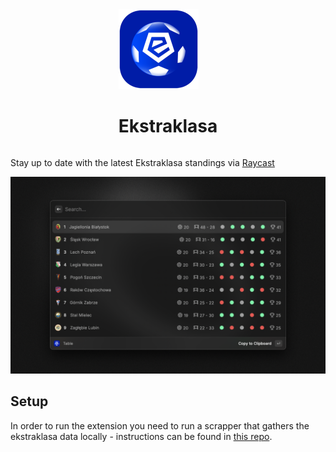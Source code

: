 <div style="display: flex;  justify-content: center">
  <div>
    <img src="assets/ekstraklasa-logo.png" height="128">
    <h1 style="align: center">Ekstraklasa</h1>
  </div>
</div>

Stay up to date with the latest Ekstraklasa standings via [Raycast](https://raycast.com/)

![Demo](./metadata/ekstraklasa-1.png)

## Setup

In order to run the extension you need to run a scrapper that gathers the ekstraklasa data locally - instructions can be found in [this repo](https://github.com/szarbartosz/ekstraklasa-scraper).
